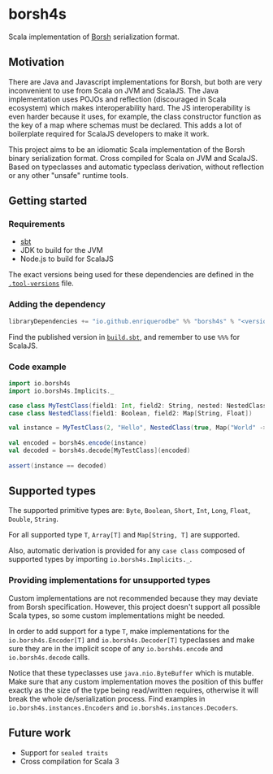 # borsh4s
Scala implementation of [Borsh](https://borsh.io/) serialization format.

## Motivation
There are Java and Javascript implementations for Borsh, but both are very inconvenient to use from Scala on JVM and ScalaJS. The Java implementation uses POJOs and reflection (discouraged in Scala ecosystem) which makes interoperability hard. The JS interoperability is even harder because it uses, for example, the class constructor function as the key of a map where schemas must be declared. This adds a lot of boilerplate required for ScalaJS developers to make it work.

This project aims to be an idiomatic Scala implementation of the Borsh binary serialization format. Cross compiled for Scala on JVM and ScalaJS. Based on typeclasses and automatic typeclass derivation, without reflection or any other "unsafe" runtime tools.

## Getting started

### Requirements

- [sbt](https://www.scala-sbt.org/)
- JDK to build for the JVM
- Node.js to build for ScalaJS

The exact versions being used for these dependencies are defined in the
[`.tool-versions`](.tool-versions) file.

### Adding the dependency

```scala
libraryDependencies += "io.github.enriquerodbe" %% "borsh4s" % "<version>"
```

Find the published version in [`build.sbt`](build.sbt), and remember to use
`%%%` for ScalaJS.

### Code example

```scala
import io.borsh4s
import io.borsh4s.Implicits._

case class MyTestClass(field1: Int, field2: String, nested: NestedClass)
case class NestedClass(field1: Boolean, field2: Map[String, Float])

val instance = MyTestClass(2, "Hello", NestedClass(true, Map("World" -> 1.5f)))
    
val encoded = borsh4s.encode(instance)
val decoded = borsh4s.decode[MyTestClass](encoded)
    
assert(instance == decoded)
```

## Supported types

The supported primitive types are: `Byte`, `Boolean`, `Short`, `Int`, `Long`,
`Float`, `Double`, `String`.

For all supported type `T`, `Array[T]` and `Map[String, T]` are supported.

Also, automatic derivation is provided for any `case class` composed of
supported types by importing `io.borsh4s.Implicits._`.

### Providing implementations for unsupported types

Custom implementations are not recommended because they may deviate from Borsh
specification. However, this project doesn't support all possible Scala types,
so some custom implementations might be needed.

In order to add support for a type `T`, make implementations for the
`io.borsh4s.Encoder[T]` and `io.borsh4s.Decoder[T]` typeclasses and make sure
they are in the implicit scope of any `io.borsh4s.encode` and
`io.borsh4s.decode` calls.

Notice that these typeclasses use `java.nio.ByteBuffer` which is mutable. Make
sure that any custom implementation moves the position of this buffer exactly
as the size of the type being read/written requires, otherwise it will break the
whole de/serialization process. Find examples in `io.borsh4s.instances.Encoders`
and `io.borsh4s.instances.Decoders`.

## Future work

- Support for `sealed traits`
- Cross compilation for Scala 3
